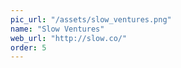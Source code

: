 ```yaml
---
pic_url: "/assets/slow_ventures.png"
name: "Slow Ventures"
web_url: "http://slow.co/"
order: 5
---
```

